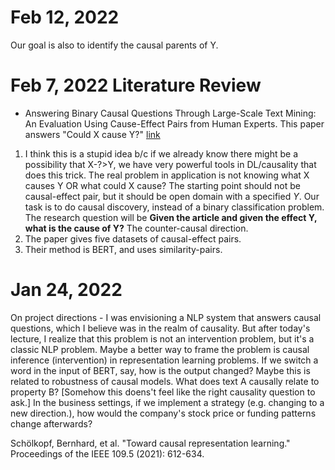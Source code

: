 
# Feb 12, 2022
Our goal is also to identify the causal parents of Y.


# Feb 7, 2022 Literature Review

- Answering Binary Causal Questions Through Large-Scale Text Mining: An Evaluation Using Cause-Effect Pairs from Human Experts. This paper answers "Could X cause Y?" [link](https://www.ijcai.org/proceedings/2019/0695.pdf)
1. I think this is a stupid idea b/c if we already know there might be a possibility that X-?>Y, we have very powerful tools in DL/causality that does this trick. The real problem in application is not knowing what X causes Y OR what could X cause? The starting point should not be causal-effect pair, but it should be open domain with a specified $Y$. Our task is to do causal discovery, instead of a binary classification problem. The research question will be **Given the article and given the effect Y, what is the cause of Y?** The counter-causal direction.
2. The paper gives five datasets of causal-effect pairs.
3. Their method is BERT, and uses similarity-pairs.



# Jan 24, 2022

On project directions - I was envisioning a NLP system that answers causal questions, which I believe was in the realm of causality. But after today's lecture, I realize that this problem is not an intervention problem, but it's a classic NLP problem. Maybe a better way to frame the problem is causal inference (intervention) in representation learning problems. If we switch a word in the input of BERT, say, how is the output changed? Maybe this is related to robustness of causal models. What does text A causally relate to property B? [Somehow this doens't feel like the right causality question to ask.] In the business settings, if we implement a strategy (e.g. changing to a new direction.), how would the company's stock price or funding patterns change afterwards?

Schölkopf, Bernhard, et al. "Toward causal representation learning." Proceedings of the IEEE 109.5 (2021): 612-634.
